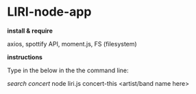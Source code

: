 # LIRI-node-app
**install & require**

axios, 
spottify API,
moment.js,
FS (filesystem)

**instructions**

Type in the below in the the command line:

*search concert*
        node liri.js concert-this <artist/band name here>






